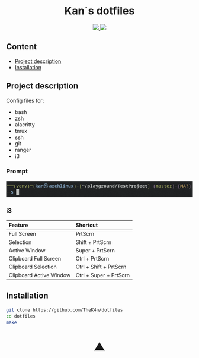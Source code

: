 <h1 align="center">Kan`s dotfiles</h1>

<p align="center">
  <a href="https://github.com/TheK4n">
    <img src="https://img.shields.io/github/followers/TheK4n?label=Follow&style=social">
  </a>
  <a href="https://github.com/TheK4n/dotfiles">
    <img src="https://img.shields.io/github/stars/TheK4n/dotfiles?style=social">
  </a>
</p>


## Content 

* [Project description](#chapter-0)
* [Installation](#chapter-1)


<a id="chapter-0"></a>
## Project description

Config files for:
* bash
* zsh
* alacritty
* tmux
* ssh
* git
* ranger
* i3


### Prompt
<p align="center">
    <img src="assets/prompt.png" alt="Prompt">
</p>

### i3


| Feature                 | Shortcut               |
|:------------------------|:-----------------------|
| Full Screen             | PrtScrn                |
| Selection               | Shift + PrtScrn        |
| Active Window           | Super + PrtScrn        |
| Clipboard Full Screen   | Ctrl + PrtScrn         |
| Clipboard Selection     | Ctrl + Shift + PrtScrn |
| Clipboard Active Window | Ctrl + Super + PrtScrn |


<a id="chapter-1"></a>
## Installation

```bash
git clone https://github.com/TheK4n/dotfiles
cd dotfiles
make
```







<h1 align="center"><a href="#top">▲</a></h1>
